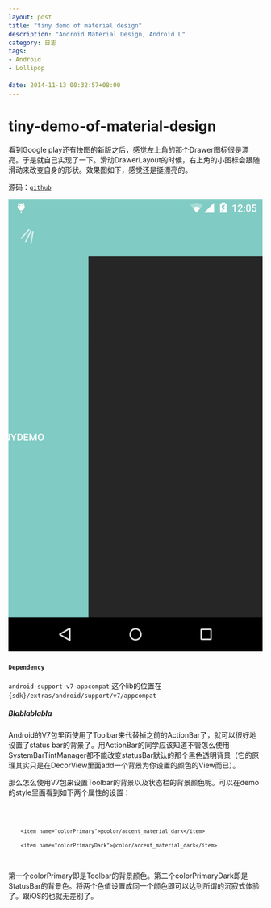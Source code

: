 ```yaml
---
layout: post
title: "tiny demo of material design"
description: "Android Material Design, Android L"
category: 日志
tags: 
- Android
- Lollipop

date: 2014-11-13 00:32:57+08:00
---
```



tiny-demo-of-material-design
============================

看到Google play还有快图的新版之后，感觉左上角的那个Drawer图标很是漂亮。于是就自己实现了一下。滑动DrawerLayout的时候，右上角的小图标会跟随滑动来改变自身的形状。效果图如下，感觉还是挺漂亮的。


源码：[`github`](https://github.com/hyongbai/tiny-demo-of-material-design)



![Image](https://raw.githubusercontent.com/hyongbai/tiny-demo-of-material-design/master/ascreenshot-20141114-000506.png)

#### `Dependency` 
`android-support-v7-appcompat` 这个lib的位置在`{sdk}/extras/android/support/v7/appcompat`


##### Blablablabla

Android的V7包里面使用了Toolbar来代替掉之前的ActionBar了，就可以很好地设置了status bar的背景了。用ActionBar的同学应该知道不管怎么使用SystemBarTintManager都不能改变statusBar默认的那个黑色透明背景（它的原理其实只是在DecorView里面add一个背景为你设置的颜色的View而已）。



那么怎么使用V7包来设置Toolbar的背景以及状态栏的背景颜色呢。可以在demo的style里面看到如下两个属性的设置：

<code>

        <item name="colorPrimary">@color/accent_material_dark</item>
        
        <item name="colorPrimaryDark">@color/accent_material_dark</item>
        
</code>

第一个colorPrimary即是Toolbar的背景颜色。第二个colorPrimaryDark即是StatusBar的背景色。将两个色值设置成同一个颜色即可以达到所谓的沉寂式体验了。跟iOS的也就无差别了。


